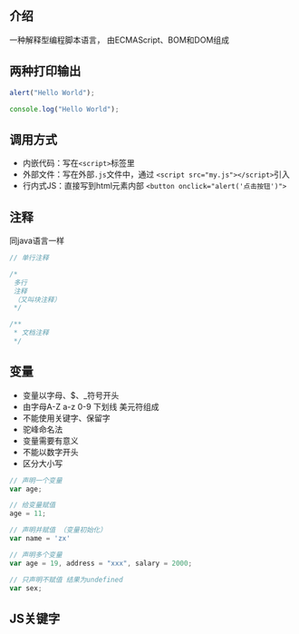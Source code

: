 ## 介绍

一种解释型编程脚本语言， 由ECMAScript、BOM和DOM组成



## 两种打印输出

```javascript
alert("Hello World");

console.log("Hello World");
```



## 调用方式

- 内嵌代码：写在`<script>`标签里
- 外部文件：写在外部`.js`文件中，通过 `<script src="my.js"></script>`引入
- 行内式JS：直接写到html元素内部 `<button onclick="alert('点击按钮')">` 



## 注释

同java语言一样

```javascript
// 单行注释

/*
 多行
 注释
 （又叫块注释）
 */

/**
 * 文档注释
 */
```



## 变量

- 变量以字母、$、_符号开头
- 由字母A-Z a-z 0-9 下划线 美元符组成
- 不能使用关键字、保留字
- 驼峰命名法
- 变量需要有意义
- 不能以数字开头
- 区分大小写

```javascript
// 声明一个变量
var age;

// 给变量赋值
age = 11;

// 声明并赋值 （变量初始化）
var name = 'zx'

// 声明多个变量
var age = 19, address = "xxx", salary = 2000;

// 只声明不赋值 结果为undefined
var sex;
```



## JS关键字

```
```

